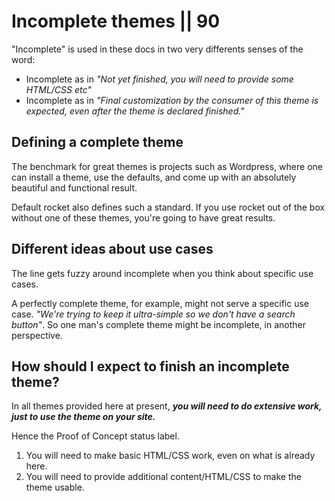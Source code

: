 # Incomplete themes || 90

"Incomplete" is used in these docs in two very differents senses of the word:

- Incomplete as in _"Not yet finished, you will need to provide some HTML/CSS etc"_
- Incomplete as in _"Final customization by the consumer of this theme is expected, even after the theme is declared finished."_

## Defining a complete theme

The benchmark for great themes is projects such as Wordpress, where one can install a theme, use the defaults, and come up with an absolutely beautiful and functional result.

Default rocket also defines such a standard. If you use rocket out of the box without one of these themes, you're going to have great results.

## Different ideas about use cases

The line gets fuzzy around incomplete when you think about specific use cases. 

A perfectly complete theme, for example, might not serve a specific use case. _"We're trying to keep it ultra-simple so we don't have a search button"_. So one man's complete theme might be incomplete, in another perspective.

## How should I expect to finish an incomplete theme?

In all themes provided here at present, _**you will need to do extensive work, just to use the theme on your site.**_ 

Hence the Proof of Concept status label.

1. You will need to make basic HTML/CSS work, even on what is already here.
1. You will need to provide additional content/HTML/CSS to make the theme usable.